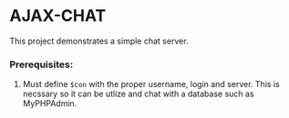 # AJAX-CHAT
This project demonstrates a simple chat server. 

### Prerequisites: 
  1. Must define ```$con``` with the proper username, login and server. This is necssary so it can be utlize and chat with a database such as MyPHPAdmin.

